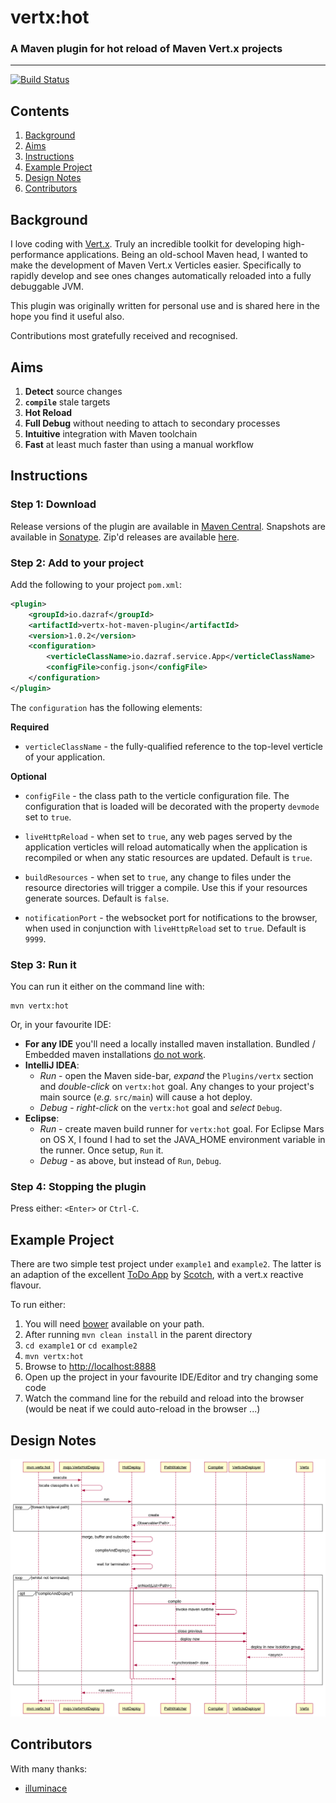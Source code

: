 # vertx:hot
### A Maven plugin for hot reload of Maven Vert.x projects
---

[![Build Status](https://travis-ci.org/dazraf/vertx-hot.svg?branch=master)](https://travis-ci.org/dazraf/vertx-hot)

## Contents

1. [Background](#background)
2. [Aims](#aims)
3. [Instructions](#instructions)
4. [Example Project](#example-project)
5. [Design Notes](#design-notes)
6. [Contributors](#contributors)

## Background

I love coding with [Vert.x](http://vertx.io). Truly an incredible toolkit for developing high-performance applications. Being an old-school Maven head, I wanted to make the development of Maven Vert.x Verticles easier. Specifically to rapidly develop and see ones changes automatically reloaded into a fully debuggable JVM. 

This plugin was originally written for personal use and is shared here in the hope you find it useful also.

Contributions most gratefully received and recognised.

## Aims

1. __Detect__ source changes
2. __`compile`__ stale targets
3. __Hot Reload__
4. __Full Debug__ without needing to attach to secondary processes
5. __Intuitive__ integration with Maven toolchain
6. __Fast__ at least much faster than using a manual workflow

## Instructions

### Step 1: Download

Release versions of the plugin are available in [Maven Central](http://search.maven.org/#search%7Cga%7C1%7Ca%3A%22vertx-hot-maven-plugin%22).
Snapshots are available in [Sonatype](https://oss.sonatype.org/content/groups/public/io/dazraf/vertx-hot-maven-plugin).
Zip'd releases are available [here](https://github.com/dazraf/vertx-hot/releases).

### Step 2: Add to your project
Add the following to your project `pom.xml`:

```xml
<plugin>
    <groupId>io.dazraf</groupId>
    <artifactId>vertx-hot-maven-plugin</artifactId>
    <version>1.0.2</version>
    <configuration>
        <verticleClassName>io.dazraf.service.App</verticleClassName>
        <configFile>config.json</configFile>
    </configuration>
</plugin>
```

The `configuration` has the following elements:

**Required**

* `verticleClassName` - the fully-qualified reference to the top-level verticle of your application.

**Optional**
 
* `configFile` - the class path to the verticle configuration file. The configuration that is loaded will be decorated 
with the property `devmode` set to `true`.

* `liveHttpReload` - when set to `true`, any web pages served by the application verticles will reload automatically 
  when the application is recompiled or when any static resources are updated. Default is `true`.
  
* `buildResources` - when set to `true`, any change to files under the resource directories will trigger a compile. 
Use this if your resources generate sources. Default is `false`.

* `notificationPort` - the websocket port for notifications to the browser, when used in conjunction with 
`liveHttpReload` set to `true`. Default is `9999`. 

### Step 3: Run it

You can run it either on the command line with:

```
mvn vertx:hot
```

Or, in your favourite IDE: 

* __For any IDE__ you'll need a locally installed maven installation. Bundled / Embedded maven installations [do not work](https://github.com/dazraf/vertx-hot/issues/3).
* __IntelliJ IDEA__: 
  * *Run* - open the Maven side-bar, *expand* the `Plugins/vertx` section and *double-click* on `vertx:hot` goal. Any changes to your project's main source (*e.g.* `src/main`) will cause a hot deploy. 
  * *Debug* - *right-click* on the `vertx:hot` goal and *select* `Debug`.
* __Eclipse__:
  * *Run* - create maven build runner for `vertx:hot` goal. For Eclipse Mars on OS X, I found I had to set the JAVA_HOME environment variable in the runner. Once setup, `Run` it.
  * *Debug* - as above, but instead of `Run`, `Debug`.

### Step 4: Stopping the plugin

Press either: `<Enter>` or  `Ctrl-C`.

## Example Project
There are two simple test project under `example1` and `example2`. 
The latter is an adaption of the excellent [ToDo App](http://scotch.io/tutorials/javascript/creating-a-single-page-todo-app-with-node-and-angular)
by [Scotch](http://scotch.io), with a vert.x reactive flavour.

To run either: 

1. You will need [bower](http://bower.io) available on your path.
2. After running `mvn clean install` in the parent directory
3. `cd example1` or `cd example2`
4. `mvn vertx:hot`
5. Browse to [http://localhost:8888](http://localhost:8888)
6. Open up the project in your favourite IDE/Editor and try changing some code 
7. Watch the command line for the rebuild and reload into the browser (would be neat if we could auto-reload in the browser ...)

## Design Notes
 
![sequence diagram](design.png)

## Contributors

With many thanks:

* [illuminace](https://github.com/illuminace)

